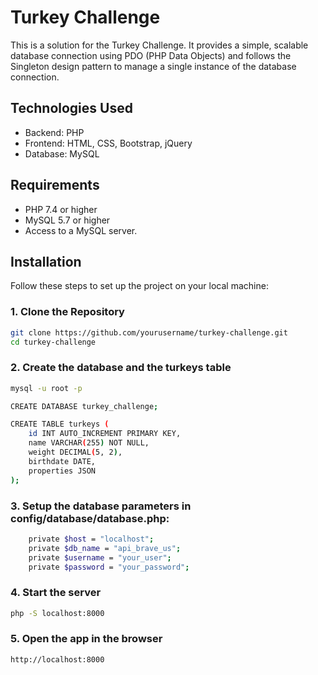 # Turkey Challenge

This is a solution for the Turkey Challenge. It provides a simple, scalable database connection using PDO (PHP Data Objects) and follows the Singleton design pattern to manage a single instance of the database connection.

## Technologies Used

* Backend: PHP
* Frontend: HTML, CSS, Bootstrap, jQuery
* Database: MySQL

## Requirements

- PHP 7.4 or higher
- MySQL 5.7 or higher
- Access to a MySQL server.

## Installation

Follow these steps to set up the project on your local machine:

### 1. Clone the Repository

```bash
git clone https://github.com/yourusername/turkey-challenge.git
cd turkey-challenge
```

### 2. Create the database and the turkeys table
```bash
mysql -u root -p

CREATE DATABASE turkey_challenge;

CREATE TABLE turkeys (
    id INT AUTO_INCREMENT PRIMARY KEY,
    name VARCHAR(255) NOT NULL,
    weight DECIMAL(5, 2),
    birthdate DATE,
    properties JSON
);
```


### 3. Setup the database parameters in config/database/database.php:

```sh
    private $host = "localhost";
    private $db_name = "api_brave_us";
    private $username = "your_user";
    private $password = "your_password";

```

### 4. Start the server

```sh
php -S localhost:8000
```

### 5. Open the app in the browser

```sh
http://localhost:8000
```



